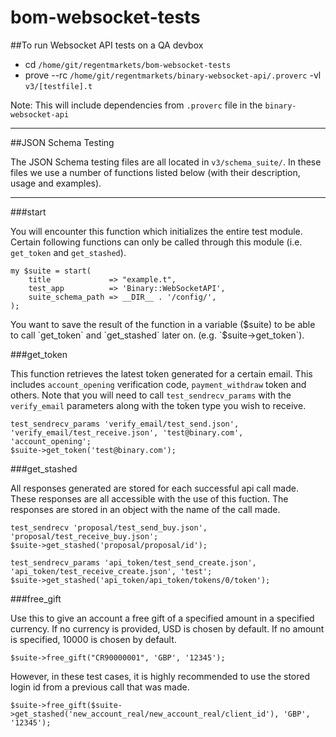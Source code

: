 # bom-websocket-tests

##To run Websocket API tests on a QA devbox
- cd `/home/git/regentmarkets/bom-websocket-tests`
- prove --rc `/home/git/regentmarkets/binary-websocket-api/.proverc` -vl `v3/[testfile].t`

Note: This will include dependencies from `.proverc` file in the `binary-websocket-api`

---

##JSON Schema Testing

The JSON Schema testing files are all located in `v3/schema_suite/`. In these files we use a number of functions listed below (with their description, usage and examples).

---
###start

You will encounter this function which initializes the entire test module. Certain following functions can only be called through this module (i.e. `get_token` and `get_stashed`). 

```
my $suite = start(
    title             => "example.t",
    test_app          => 'Binary::WebSocketAPI',
    suite_schema_path => __DIR__ . '/config/',
);
```

You want to save the result of the function in a variable ($suite) to be able to call `get_token` and `get_stashed` later on. (e.g. `$suite->get_token`).

###get_token

This function retrieves the latest token generated for a certain email. This includes `account_opening` verification code, `payment_withdraw` token and others.
Note that you will need to call `test_sendrecv_params` with the `verify_email` parameters along with the token type you wish to receive.

```
test_sendrecv_params 'verify_email/test_send.json', 'verify_email/test_receive.json', 'test@binary.com', 'account_opening';
$suite->get_token('test@binary.com');
```

###get_stashed

All responses generated are stored for each successful api call made. These responses are all accessible with the use of this fuction. The responses are stored in an object with the name of the call made. 

```
test_sendrecv 'proposal/test_send_buy.json', 'proposal/test_receive_buy.json';
$suite->get_stashed('proposal/proposal/id');
```
```
test_sendrecv_params 'api_token/test_send_create.json', 'api_token/test_receive_create.json', 'test';
$suite->get_stashed('api_token/api_token/tokens/0/token');
```

###free_gift

Use this to give an account a free gift of a specified amount in a specified currency. If no currency is provided, USD is chosen by default. If no amount is specified, 10000 is chosen by default.
```
$suite->free_gift("CR90000001", 'GBP', '12345');
```
However, in these test cases, it is highly recommended to use the stored login id from a previous call that was made.
```
$suite->free_gift($suite->get_stashed('new_account_real/new_account_real/client_id'), 'GBP', '12345');
```

###